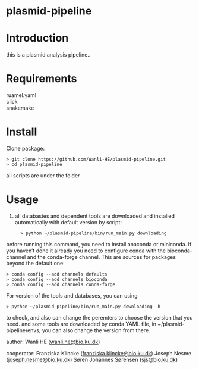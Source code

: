 # plasmid-pipeline

# Introduction
this is a plasmid analysis pipeline..

# Requirements
ruamel.yaml  
click  
snakemake

# Install
Clone package:

    > git clone https://github.com/Wanli-HE/plasmid-pipeline.git  
    > cd plasmid-pipeline

all scripts are under the folder

# Usage
1. all databastes and dependent tools are downloaded and installed automatically with default version by script:  
    
         > python ~/plasmid-pipeline/bin/run_main.py downloading 
     
before running this command, you need to install anaconda or miniconda. If you haven’t done it already you need to configure conda with the bioconda-channel and the conda-forge channel. This are sources for packages beyond the default one:

    > conda config --add channels defaults  
    > conda config --add channels bioconda  
    > conda config --add channels conda-forge

For version of the tools and databases, you can using

    > python ~/plasmid-pipeline/bin/run_main.py downloading -h
    
to check, and also can change the peremters to choose the version that you need. and some tools are downloaded by conda YAML file, in ~/plasmid-pipeline/envs, you can also change the version from there. 





author: Wanli HE (wanli.he@bio.ku.dk)

cooperator: Franziska Klincke (franziska.klincke@bio.ku.dk)
            Joseph Nesme (joseph.nesme@bio.ku.dk)
            Søren Johannes Sørensen (sjs@bio.ku.dk)
